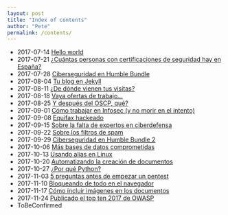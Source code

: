 ```yaml
---
layout: post
title: "Index of contents"
author: "Pete"
permalink: /contents/
---
```


* 2017-07-14 [Hello world](https://livefromsec.github.io/2017-07-14/hello-world)
* 2017-07-21 [¿Cuántas personas con certificaciones de seguridad hay en España?](https://livefromsec.github.io/2017-07-21/cuantas-personas-con)
* 2017-07-28 [Ciberseguridad en Humble Bundle](https://livefromsec.github.io/2017-07-28/ciberseguridad-en-humble-bundle)
* 2017-08-04 [Tu blog en Jekyll](https://livefromsec.github.io/2017-08-04/tu-blog-en-jekyll)
* 2017-08-11 [¿De dónde vienen tus visitas?](https://livefromsec.github.io/2017-08-11/de-donde-vienen-tus-visitas)
* 2017-08-18 [Vaya ofertas de trabajo...](https://livefromsec.github.io/2017-08-18/vaya-ofertas-de-trabajo)
* 2017-08-25 [Y después del OSCP, qué?](https://livefromsec.github.io/2017-08-25/y-despues-del-oscp-que)
* 2017-09-01 [Cómo trabajar en Infosec (y no morir en el intento)](https://livefromsec.github.io/2017-09-01/como-trabajar-en-infosec)
* 2017-09-08 [Equifax hackeado](https://livefromsec.github.io/2017-09-08/equifax-hackeado)
* 2017-09-15 [Sobre la falta de expertos en ciberdefensa](https://livefromsec.github.io/2017-09-16/sobre-la-falta-de-expertos-en-ciberdefensa)
* 2017-09-22 [Sobre los filtros de spam](https://livefromsec.github.io/2017-09-22/sobre-los-filtros-de-spam)
* 2017-09-29 [Ciberseguridad en Humble Bundle 2](https://livefromsec.github.io/2017-09-29/ciberseguridad-en-humble-bundle-2)
* 2017-10-06 [Más bases de datos comprometidas](https://livefromsec.github.io/2017-10-06/mas-bases-de-datos-comprometidas)
* 2017-10-13 [Usando alias en Linux](https://livefromsec.github.io/2017-10-13/usando-alias-en-linux)
* 2017-10-20 [Automatizando la creación de documentos](https://livefromsec.github.io/2017-10-20/automatizando-la-creacion-de-documentos)
* 2017-10-27 [¿Por qué Python?](https://livefromsec.github.io/2017-10-27/por-que-python)
* 2017-11-03 [5 preguntas antes de empezar un pentest](https://livefromsec.github.io/2017-11-03/5-preguntas-antes-de-empezar-un-pentest)
* 2017-11-10 [Bloqueando de todo en el navegador](https://livefromsec.github.io/2017-11-10/bloqueando-de-todo-en-el-navegador)
* 2017-11-17 [Cómo incluir imágenes en los documentos](https://livefromsec.github.io/2017-11-17/como-incluir-imagenes-en-los-documentos)
* 2017-11-24 [Publicado el top ten 2017 de OWASP](https://livefromsec.github.io/2017-11-24/publicado-top-ten-owasp-2017)
* ToBeConfirmed
